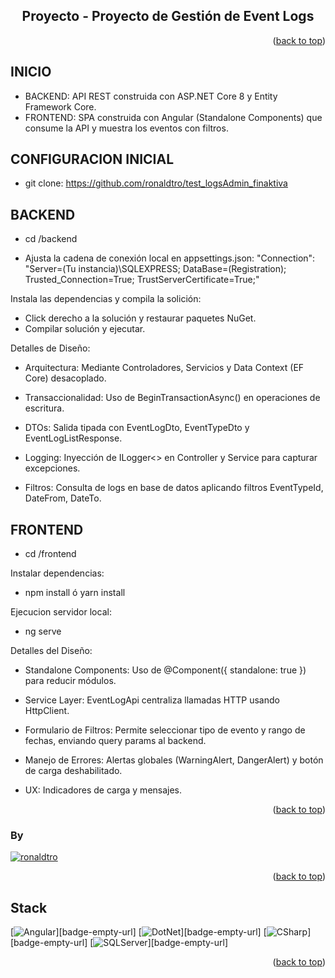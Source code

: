 <a name="readme-top"></a>

<div align="center">

## Proyecto - Proyecto de Gestión de Event Logs

</div>

<p align="right">(<a href="#readme-top">back to top</a>)</p>

## INICIO

- BACKEND: API REST construida con ASP.NET Core 8 y Entity Framework Core.
- FRONTEND: SPA construida con Angular (Standalone Components) que consume la API y muestra los eventos con filtros.

## CONFIGURACION INICIAL

- git clone: https://github.com/ronaldtro/test_logsAdmin_finaktiva

## BACKEND

- cd /backend

- Ajusta la cadena de conexión local en appsettings.json:
"Connection": "Server=(Tu instancia)\\SQLEXPRESS; DataBase=(Registration); Trusted_Connection=True; TrustServerCertificate=True;"


Instala las dependencias y compila la solición:

- Click derecho a la solución y restaurar paquetes NuGet.
- Compilar solución y ejecutar.


Detalles de Diseño:

- Arquitectura: Mediante Controladores, Servicios y Data Context (EF Core) desacoplado.

- Transaccionalidad: Uso de BeginTransactionAsync() en operaciones de escritura.

- DTOs: Salida tipada con EventLogDto, EventTypeDto y EventLogListResponse.

- Logging: Inyección de ILogger<> en Controller y Service para capturar excepciones.

- Filtros: Consulta de logs en base de datos aplicando filtros EventTypeId, DateFrom, DateTo.


## FRONTEND

- cd /frontend

Instalar dependencias:

- npm install ó yarn install


Ejecucion servidor local:

- ng serve 


Detalles del Diseño:

- Standalone Components: Uso de @Component({ standalone: true }) para reducir módulos.

- Service Layer: EventLogApi centraliza llamadas HTTP usando HttpClient.

- Formulario de Filtros: Permite seleccionar tipo de evento y rango de fechas, enviando query params al backend.

- Manejo de Errores: Alertas globales (WarningAlert, DangerAlert) y botón de carga deshabilitado.

- UX: Indicadores de carga y mensajes.


<p align="right">(<a href="#readme-top">back to top</a>)</p>

### By

 [![ronaldtro](https://avatars.githubusercontent.com/u/72902488?s=64&amp;v=4)](http://github.com/ronaldtro) 

<p align="right">(<a href="#readme-top">back to top</a>)</p>

## Stack

[![Angular][angular-badge]][badge-empty-url]
[![DotNet][dotnet-badge]][badge-empty-url]
[![CSharp][csharp-badge]][badge-empty-url]
[![SQLServer][sqlserver-badge]][badge-empty-url]

<p align="right">(<a href="#readme-top">back to top</a>)</p>

[dotnet-badge]: https://img.shields.io/badge/-.NET-5632d5?style=for-the-badge
[angular-badge]: https://img.shields.io/badge/Angular-DD0031?style=for-the-badge
[csharp-badge]: https://img.shields.io/badge/C%23-690081?style=for-the-badge
[sqlserver-badge]: https://img.shields.io/badge/SQL%20Server-1f72b8?style=for-the-badge